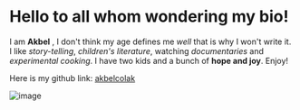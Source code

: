 # Hello to all whom wondering my bio! #
I am **Akbel** , I don't think my age defines me *well* that is why I won't write it. 
I like *story-telling*, *children's literature*, watching *documentaries* and *experimental cooking*. 
I have two kids and a bunch of **hope and joy**. Enjoy! 



Here is my github link: 
[akbelcolak](http://github.com)


![image](/images/akbel.png)



